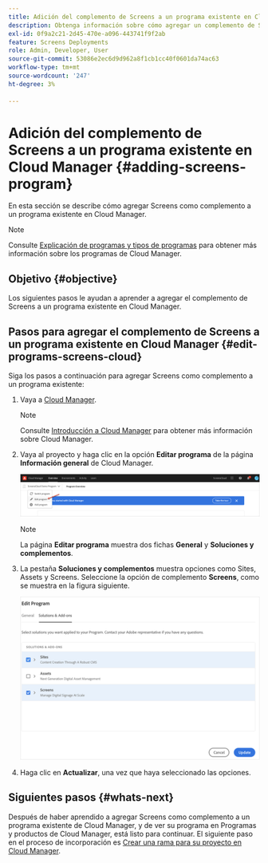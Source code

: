 ```yaml
---
title: Adición del complemento de Screens a un programa existente en Cloud Manager
description: Obtenga información sobre cómo agregar un complemento de Screens a un programa existente en Cloud Manager para Screens as a Cloud Service.
exl-id: 0f9a2c21-2d45-470e-a096-443741f9f2ab
feature: Screens Deployments
role: Admin, Developer, User
source-git-commit: 53086e2ec6d9d962a8f1cb1cc40f0601da74ac63
workflow-type: tm+mt
source-wordcount: '247'
ht-degree: 3%

---
```


# Adición del complemento de Screens a un programa existente en Cloud Manager {#adding-screens-program}

En esta sección se describe cómo agregar Screens como complemento a un programa existente en Cloud Manager.

>[!NOTE]
>Consulte [Explicación de programas y tipos de programas](https://experienceleague.adobe.com/docs/experience-manager-cloud-service/content/implementing/using-cloud-manager/programs/program-types.html?lang=es) para obtener más información sobre los programas de Cloud Manager.

## Objetivo {#objective}

Los siguientes pasos le ayudan a aprender a agregar el complemento de Screens a un programa existente en Cloud Manager.

## Pasos para agregar el complemento de Screens a un programa existente en Cloud Manager {#edit-programs-screens-cloud}

Siga los pasos a continuación para agregar Screens como complemento a un programa existente:

1. Vaya a [Cloud Manager](https://my.cloudmanager.adobe.com/).

   >[!NOTE]
   >Consulte [Introducción a Cloud Manager](https://experienceleague.adobe.com/docs/experience-manager-cloud-service/content/onboarding/journey/cloud-manager.html?lang=es) para obtener más información sobre Cloud Manager.

1. Vaya al proyecto y haga clic en la opción **Editar programa** de la página **Información general** de Cloud Manager.

   ![Editar programa](/help/screens-cloud/assets/onboarding/add-onexisting1.png)

   >[!NOTE]
   >La página **Editar programa** muestra dos fichas **General** y **Soluciones y complementos**.

1. La pestaña **Soluciones y complementos** muestra opciones como Sites, Assets y Screens. Seleccione la opción de complemento **Screens**, como se muestra en la figura siguiente.

   ![Opción de complemento de Screens](/help/screens-cloud/assets/onboarding/add-onexisting2.png)

1. Haga clic en **Actualizar**, una vez que haya seleccionado las opciones.

## Siguientes pasos {#whats-next}

Después de haber aprendido a agregar Screens como complemento a un programa existente de Cloud Manager, y de ver su programa en Programas y productos de Cloud Manager, está listo para continuar. El siguiente paso en el proceso de incorporación es [Crear una rama para su proyecto en Cloud Manager](/help/screens-cloud/onboarding-screens-cloud/creating-a-branch.md).
